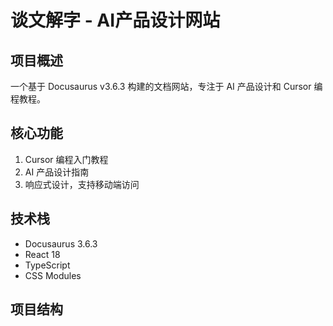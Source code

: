# 谈文解字 - AI产品设计网站

## 项目概述
一个基于 Docusaurus v3.6.3 构建的文档网站，专注于 AI 产品设计和 Cursor 编程教程。

## 核心功能
1. Cursor 编程入门教程
2. AI 产品设计指南
3. 响应式设计，支持移动端访问

## 技术栈
- Docusaurus 3.6.3
- React 18
- TypeScript
- CSS Modules

## 项目结构 